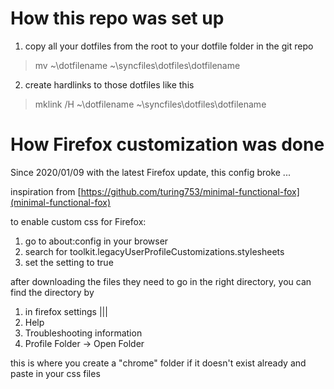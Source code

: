 # How this repo was set up
1. copy all your dotfiles from the root to your dotfile folder in the git repo
> mv ~\dotfilename ~\syncfiles\dotfiles\dotfilename
2. create hardlinks to those dotfiles like this
> mklink /H ~\dotfilename ~\syncfiles\dotfiles\dotfilename

# How Firefox customization was done

Since 2020/01/09 with the latest Firefox update, this config broke ...

inspiration from [https://github.com/turing753/minimal-functional-fox](minimal-functional-fox)

to enable custom css for Firefox:
1. go to about:config in your browser
2. search for toolkit.legacyUserProfileCustomizations.stylesheets
3. set the setting to true

after downloading the files they need to go in the right directory, you can find the directory by 
1. in firefox settings |||
2. Help
3. Troubleshooting information
4. Profile Folder -> Open Folder

this is where you create a "chrome" folder if it doesn't exist already and paste in your css files
